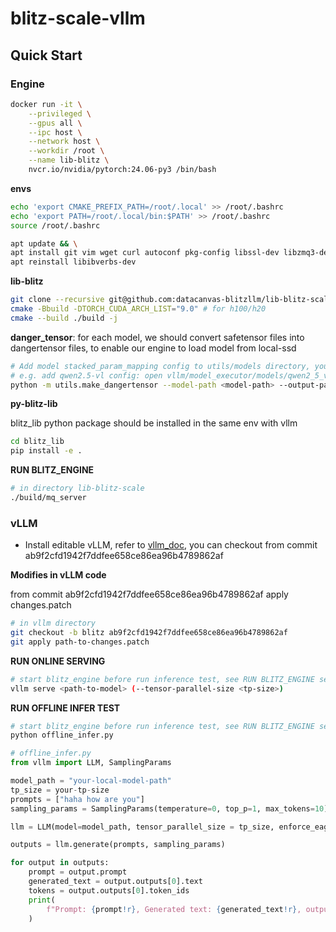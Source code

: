 # blitz-scale-vllm

## Quick Start

### Engine

```bash
docker run -it \
    --privileged \
    --gpus all \
    --ipc host \
    --network host \
    --workdir /root \
    --name lib-blitz \
    nvcr.io/nvidia/pytorch:24.06-py3 /bin/bash
```

**envs**

```bash
echo 'export CMAKE_PREFIX_PATH=/root/.local' >> /root/.bashrc
echo 'export PATH=/root/.local/bin:$PATH' >> /root/.bashrc
source /root/.bashrc

apt update && \
apt install git vim wget curl autoconf pkg-config libssl-dev libzmq3-dev -y && \
apt reinstall libibverbs-dev
```

**lib-blitz**

```bash
git clone --recursive git@github.com:datacanvas-blitzllm/lib-blitz-scale.git
cmake -Bbuild -DTORCH_CUDA_ARCH_LIST="9.0" # for h100/h20
cmake --build ./build -j
```

**danger_tensor**: for each model, we should convert safetensor files into dangertensor files, to enable our engine to load model from local-ssd

```bash
# Add model stacked_param_mapping config to utils/models directory, you can find mapping config from vllm
# e.g. add qwen2.5-vl config: open vllm/model_executor/models/qwen2_5_vl.py and find stacked_param_mapping, add the corresponding file in `utils/models` directory
python -m utils.make_dangertensor --model-path <model-path> --output-path <output-path> --tp-size <tp-size>
```

**py-blitz-lib**

blitz_lib python package should be installed in the same env with vllm

```bash
cd blitz_lib
pip install -e .
```

**RUN BLITZ_ENGINE**
```bash
# in directory lib-blitz-scale
./build/mq_server
```

### vLLM

- Install editable vLLM, refer to [vllm_doc](https://docs.vllm.ai/en/v0.9.2/getting_started/installation/gpu.html#build-wheel-from-source), you can checkout from commit ab9f2cfd1942f7ddfee658ce86ea96b4789862af


**Modifies in vLLM code**

from commit ab9f2cfd1942f7ddfee658ce86ea96b4789862af apply changes.patch

```bash
# in vllm directory
git checkout -b blitz ab9f2cfd1942f7ddfee658ce86ea96b4789862af
git apply path-to-changes.patch
```

**RUN ONLINE SERVING**

```bash
# start blitz_engine before run inference test, see RUN BLITZ_ENGINE section
vllm serve <path-to-model> (--tensor-parallel-size <tp-size>)
```

**RUN OFFLINE INFER TEST**

```bash
# start blitz_engine before run inference test, see RUN BLITZ_ENGINE section
python offline_infer.py
```

```python
# offline_infer.py
from vllm import LLM, SamplingParams

model_path = "your-local-model-path"
tp_size = your-tp-size
prompts = ["haha how are you"]
sampling_params = SamplingParams(temperature=0, top_p=1, max_tokens=10)

llm = LLM(model=model_path, tensor_parallel_size = tp_size, enforce_eager=True, max_model_len=4096)

outputs = llm.generate(prompts, sampling_params)

for output in outputs:
    prompt = output.prompt
    generated_text = output.outputs[0].text
    tokens = output.outputs[0].token_ids
    print(
        f"Prompt: {prompt!r}, Generated text: {generated_text!r}, output tokens: {tokens}"
    )
```